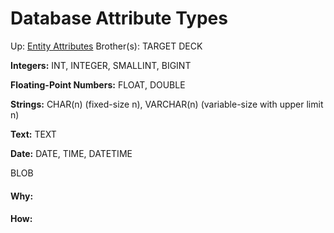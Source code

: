# Database Attribute Types

Up: [Entity Attributes](entity_attributes)
Brother(s):
TARGET DECK


**Integers:** INT, INTEGER, SMALLINT, BIGINT

**Floating-Point Numbers:** FLOAT, DOUBLE

**Strings:** CHAR(n) (fixed-size n), VARCHAR(n) (variable-size with upper limit n)

**Text:** TEXT

**Date:** DATE, TIME, DATETIME

BLOB


































#### Why:
#### How:









